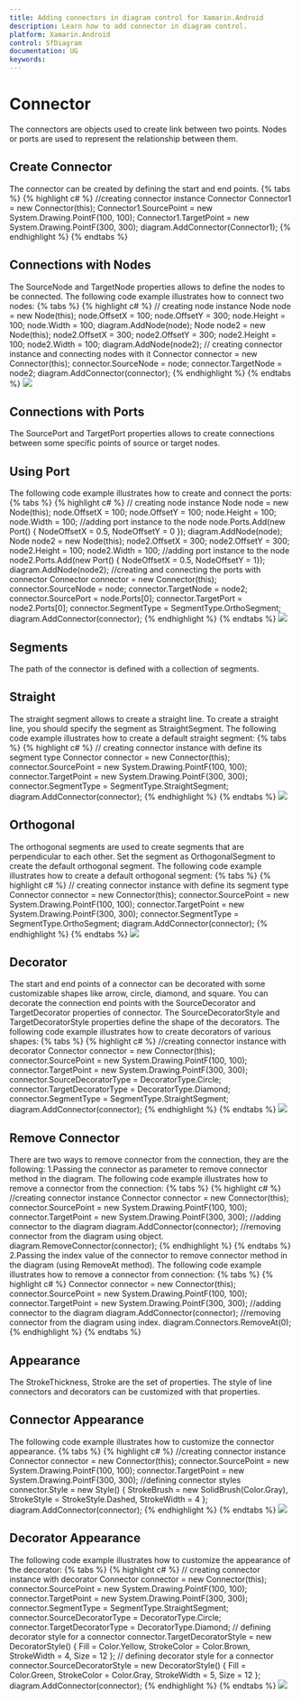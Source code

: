 ```yaml
---
title: Adding connectors in diagram control for Xamarin.Android
description: Learn how to add connector in diagram control.
platform: Xamarin.Android
control: SfDiagram
documentation: UG
keywords: 
---
```

# Connector
The connectors are objects used to create link between two points. Nodes or ports are used to represent the relationship between them.

## Create Connector
The connector can be created by defining the start and end points.
{% tabs %}
{% highlight c# %}
//creating connector instance
Connector Connector1 = new Connector(this);
Connector1.SourcePoint = new System.Drawing.PointF(100, 100);
Connector1.TargetPoint = new System.Drawing.PointF(300, 300);
diagram.AddConnector(Connector1);
{% endhighlight %}
{% endtabs %}

## Connections with Nodes
The SourceNode and TargetNode properties allows to define the nodes to be connected. The following code example illustrates how to connect two nodes:
{% tabs %}
{% highlight c# %}
// creating node  instance
Node node = new Node(this);
node.OffsetX = 100;
node.OffsetY = 300;
node.Height = 100;
node.Width = 100;
diagram.AddNode(node);
Node node2 = new Node(this);
node2.OffsetX = 300;
node2.OffsetY = 300;
node2.Height = 100;
node2.Width = 100;
diagram.AddNode(node2);
// creating connector instance and connecting nodes with it
Connector connector = new Connector(this);
connector.SourceNode = node;
connector.TargetNode = node2;
diagram.AddConnector(connector);
{% endhighlight %}
{% endtabs %}
![](Connector_images/Connector_img1.jpeg)

## Connections with Ports
The SourcePort and TargetPort properties allows to create connections between some specific points of source or target nodes.

## Using Port
The following code example illustrates how to create and connect the ports:
{% tabs %}
{% highlight c# %}
// creating node instance
Node node = new Node(this);
node.OffsetX = 100;
node.OffsetY = 100;
node.Height = 100;
node.Width = 100;
//adding port instance to the node
node.Ports.Add(new Port() { NodeOffsetX = 0.5, NodeOffsetY = 0 });
diagram.AddNode(node);
Node node2 = new Node(this);
node2.OffsetX = 300;
node2.OffsetY = 300;
node2.Height = 100;
node2.Width = 100;
//adding port instance to the node
node2.Ports.Add(new Port() { NodeOffsetX = 0.5, NodeOffsetY = 1});
diagram.AddNode(node2);
//creating and connecting the ports with connector
Connector connector = new Connector(this);
connector.SourceNode = node;
connector.TargetNode = node2;
connector.SourcePort = node.Ports[0];
connector.TargetPort = node2.Ports[0];
connector.SegmentType = SegmentType.OrthoSegment;
diagram.AddConnector(connector);
{% endhighlight %}
{% endtabs %}
![](Connector_images/Connector_img2.jpeg)

## Segments
The path of the connector is defined with a collection of segments.

## Straight
The straight segment allows to create a straight line. To create a straight line, you should specify the segment as StraightSegment. The following code example illustrates how to create a default straight segment:
{% tabs %}
{% highlight c# %}
// creating connector instance with define its segment type
Connector connector = new Connector(this);
connector.SourcePoint = new System.Drawing.PointF(100, 100);
connector.TargetPoint = new System.Drawing.PointF(300, 300);
connector.SegmentType = SegmentType.StraightSegment;
diagram.AddConnector(connector);
{% endhighlight %}
{% endtabs %}
![](Connector_images/Connector_img3.jpeg)

## Orthogonal
The orthogonal segments are used to create segments that are perpendicular to each other.
Set the segment as OrthogonalSegment to create the default orthogonal segment. The following code example illustrates how to create a default orthogonal segment:
{% tabs %}
{% highlight c# %}
// creating connector instance with define its segment type
Connector connector = new Connector(this);
connector.SourcePoint = new System.Drawing.PointF(100, 100);
connector.TargetPoint = new System.Drawing.PointF(300, 300);
connector.SegmentType = SegmentType.OrthoSegment;
diagram.AddConnector(connector);
{% endhighlight %}
{% endtabs %}
![](Connector_images/Connector_img4.jpeg)

## Decorator
The start and end points of a connector can be decorated with some customizable shapes like arrow, circle, diamond, and square. You can decorate the connection end points with the SourceDecorator and TargetDecorator properties of connector.
The SourceDecoratorStyle and TargetDecoratorStyle properties define the shape of the decorators. The following code example illustrates how to create decorators of various shapes:
{% tabs %}
{% highlight c# %}
//creating connector instance with decorator
Connector connector = new Connector(this);
connector.SourcePoint = new System.Drawing.PointF(100, 100);
connector.TargetPoint = new System.Drawing.PointF(300, 300);
connector.SourceDecoratorType = DecoratorType.Circle;
connector.TargetDecoratorType = DecoratorType.Diamond;
connector.SegmentType = SegmentType.StraightSegment;
diagram.AddConnector(connector);
{% endhighlight %}
{% endtabs %}
![](Connector_images/Connector_img5.jpeg)

## Remove Connector
There are two ways to remove connector from the connection, they are the following:
1.Passing the connector as parameter to remove connector method in the diagram.
The following code example illustrates how to remove a connector from the connection:
{% tabs %}
{% highlight c# %}
//creating connector instance
Connector connector = new Connector(this);
connector.SourcePoint = new System.Drawing.PointF(100, 100);
connector.TargetPoint = new System.Drawing.PointF(300, 300);
//adding connector to the diagram
diagram.AddConnector(connector);
//removing connector from the diagram using object.
diagram.RemoveConnector(connector);
{% endhighlight %}
{% endtabs %}
2.Passing the index value of the connector to remove connector method in the diagram (using RemoveAt method).
The following code example illustrates how to remove a connector from connection:
{% tabs %}
{% highlight c# %}
Connector connector = new Connector(this);
connector.SourcePoint = new System.Drawing.PointF(100, 100);
connector.TargetPoint = new System.Drawing.PointF(300, 300);
//adding connector to the diagram
diagram.AddConnector(connector);
//removing connector from the diagram using index. 
diagram.Connectors.RemoveAt(0);
{% endhighlight %}
{% endtabs %}

## Appearance
The StrokeThickness, Stroke are the set of properties. The style of line connectors  and decorators can be customized with that properties.

## Connector Appearance
The following code example illustrates how to customize the connector appearance.
{% tabs %}
{% highlight c# %}
//creating connector instance
Connector connector = new Connector(this);
connector.SourcePoint = new System.Drawing.PointF(100, 100);
connector.TargetPoint = new System.Drawing.PointF(300, 300);
//defining connector styles
connector.Style = new Style()
{
StrokeBrush = new SolidBrush(Color.Gray),
StrokeStyle = StrokeStyle.Dashed,
StrokeWidth = 4
};
diagram.AddConnector(connector);
{% endhighlight %}
{% endtabs %}
![](Connector_images/Connector_img6.jpeg)

## Decorator Appearance
The following code example illustrates how to customize the appearance of the decorator:
{% tabs %}
{% highlight c# %}
// creating connector instance with decorator
Connector connector = new Connector(this);
connector.SourcePoint = new System.Drawing.PointF(100, 100);
connector.TargetPoint = new System.Drawing.PointF(300, 300);
connector.SegmentType = SegmentType.StraightSegment;
connector.SourceDecoratorType = DecoratorType.Circle;
connector.TargetDecoratorType = DecoratorType.Diamond;
// defining decorator style for a connector
connector.TargetDecoratorStyle = new DecoratorStyle()
{
Fill = Color.Yellow,
StrokeColor = Color.Brown,
StrokeWidth = 4,
Size = 12
};
// defining decorator style for a connector
connector.SourceDecoratorStyle = new DecoratorStyle()
{
Fill = Color.Green,
StrokeColor = Color.Gray,
StrokeWidth = 5,
Size = 12
};
diagram.AddConnector(connector);
{% endhighlight %}
{% endtabs %}
![](Connector_images/Connector_img7.jpeg)

